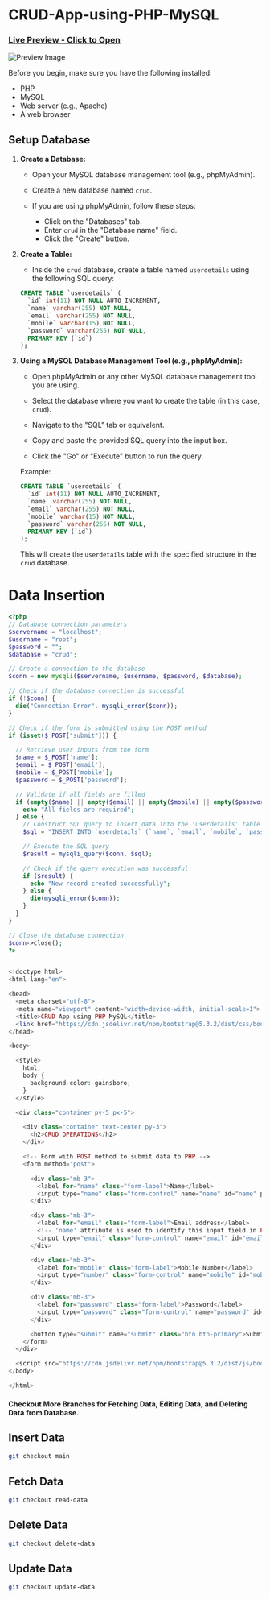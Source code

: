 ﻿# CRUD-App-using-PHP-MySQL


### [Live Preview - Click to Open](https://php-mysql-crud-app.000webhostapp.com)

![Preview Image](https://github.com/AmanKumarSinhaGitHub/CRUD-App-using-PHP-MySQL/assets/65329366/fdd01fae-afc0-4543-a542-9db27913dea2)


Before you begin, make sure you have the following installed:

- PHP
- MySQL
- Web server (e.g., Apache)
- A web browser

## Setup Database

1. **Create a Database:**

   - Open your MySQL database management tool (e.g., phpMyAdmin).

   - Create a new database named `crud`.

   - If you are using phpMyAdmin, follow these steps:
     - Click on the "Databases" tab.
     - Enter `crud` in the "Database name" field.
     - Click the "Create" button.

2. **Create a Table:**

   - Inside the `crud` database, create a table named `userdetails` using the following SQL query:

   ```sql
   CREATE TABLE `userdetails` (
     `id` int(11) NOT NULL AUTO_INCREMENT,
     `name` varchar(255) NOT NULL,
     `email` varchar(255) NOT NULL,
     `mobile` varchar(15) NOT NULL,
     `password` varchar(255) NOT NULL,
     PRIMARY KEY (`id`)
   );
   ```

3. **Using a MySQL Database Management Tool (e.g., phpMyAdmin):**

   - Open phpMyAdmin or any other MySQL database management tool you are using.

   - Select the database where you want to create the table (in this case, `crud`).

   - Navigate to the "SQL" tab or equivalent.

   - Copy and paste the provided SQL query into the input box.

   - Click the "Go" or "Execute" button to run the query.

   Example:

   ```sql
   CREATE TABLE `userdetails` (
     `id` int(11) NOT NULL AUTO_INCREMENT,
     `name` varchar(255) NOT NULL,
     `email` varchar(255) NOT NULL,
     `mobile` varchar(15) NOT NULL,
     `password` varchar(255) NOT NULL,
     PRIMARY KEY (`id`)
   );
   ```

   This will create the `userdetails` table with the specified structure in the `crud` database.

# Data Insertion

```php
<?php
// Database connection parameters
$servername = "localhost";
$username = "root";
$password = "";
$database = "crud";

// Create a connection to the database
$conn = new mysqli($servername, $username, $password, $database);

// Check if the database connection is successful
if (!$conn) {
  die("Connection Error". mysqli_error($conn));
}

// Check if the form is submitted using the POST method
if (isset($_POST["submit"])) {

  // Retrieve user inputs from the form
  $name = $_POST['name'];
  $email = $_POST['email'];
  $mobile = $_POST['mobile'];
  $password = $_POST['password'];

  // Validate if all fields are filled
  if (empty($name) || empty($email) || empty($mobile) || empty($password)) {
    echo "All fields are required";
  } else {
    // Construct SQL query to insert data into the 'userdetails' table
    $sql = "INSERT INTO `userdetails` (`name`, `email`, `mobile`, `password`) VALUES ('$name', '$email', '$mobile', '$password')";

    // Execute the SQL query
    $result = mysqli_query($conn, $sql);

    // Check if the query execution was successful
    if ($result) {
      echo "New record created successfully";
    } else {
      die(mysqli_error($conn));
    }
  }
}

// Close the database connection
$conn->close();
?>


<!doctype html>
<html lang="en">

<head>
  <meta charset="utf-8">
  <meta name="viewport" content="width=device-width, initial-scale=1">
  <title>CRUD App using PHP MySQL</title>
  <link href="https://cdn.jsdelivr.net/npm/bootstrap@5.3.2/dist/css/bootstrap.min.css" rel="stylesheet" integrity="sha384-T3c6CoIi6uLrA9TneNEoa7RxnatzjcDSCmG1MXxSR1GAsXEV/Dwwykc2MPK8M2HN" crossorigin="anonymous">
</head>

<body>

  <style>
    html,
    body {
      background-color: gainsboro;
    }
  </style>

  <div class="container py-5 px-5">

    <div class="container text-center py-3">
      <h2>CRUD OPERATIONS</h2>
    </div>

    <!-- Form with POST method to submit data to PHP -->
    <form method="post">

      <div class="mb-3">
        <label for="name" class="form-label">Name</label>
        <input type="name" class="form-control" name="name" id="name" placeholder="Enter Your Name">
      </div>

      <div class="mb-3">
        <label for="email" class="form-label">Email address</label>
        <!-- 'name' attribute is used to identify this input field in PHP -->
        <input type="email" class="form-control" name="email" id="email" placeholder="Enter Your Email address" aria-describedby="emailHelp">
      </div>

      <div class="mb-3">
        <label for="mobile" class="form-label">Mobile Number</label>
        <input type="number" class="form-control" name="mobile" id="mobile" placeholder="Enter Your Mobile Number">
      </div>

      <div class="mb-3">
        <label for="password" class="form-label">Password</label>
        <input type="password" class="form-control" name="password" id="password" placeholder="Enter Your Password">
      </div>

      <button type="submit" name="submit" class="btn btn-primary">Submit</button>
    </form>
  </div>

  <script src="https://cdn.jsdelivr.net/npm/bootstrap@5.3.2/dist/js/bootstrap.bundle.min.js" integrity="sha384-C6RzsynM9kWDrMNeT87bh95OGNyZPhcTNXj1NW7RuBCsyN/o0jlpcV8Qyq46cDfL" crossorigin="anonymous"></script>
</body>

</html>
```

#### Checkout More Branches for Fetching Data, Editing Data, and Deleting Data from Database.

## Insert Data
```bash
git checkout main
```

## Fetch Data
```bash
git checkout read-data
```

## Delete Data
```bash
git checkout delete-data
```

## Update Data
```bash
git checkout update-data
```

